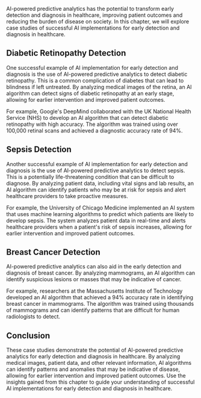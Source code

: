 

AI-powered predictive analytics has the potential to transform early detection and diagnosis in healthcare, improving patient outcomes and reducing the burden of disease on society. In this chapter, we will explore case studies of successful AI implementations for early detection and diagnosis in healthcare.

Diabetic Retinopathy Detection
------------------------------

One successful example of AI implementation for early detection and diagnosis is the use of AI-powered predictive analytics to detect diabetic retinopathy. This is a common complication of diabetes that can lead to blindness if left untreated. By analyzing medical images of the retina, an AI algorithm can detect signs of diabetic retinopathy at an early stage, allowing for earlier intervention and improved patient outcomes.

For example, Google's DeepMind collaborated with the UK National Health Service (NHS) to develop an AI algorithm that can detect diabetic retinopathy with high accuracy. The algorithm was trained using over 100,000 retinal scans and achieved a diagnostic accuracy rate of 94%.

Sepsis Detection
----------------

Another successful example of AI implementation for early detection and diagnosis is the use of AI-powered predictive analytics to detect sepsis. This is a potentially life-threatening condition that can be difficult to diagnose. By analyzing patient data, including vital signs and lab results, an AI algorithm can identify patients who may be at risk for sepsis and alert healthcare providers to take proactive measures.

For example, the University of Chicago Medicine implemented an AI system that uses machine learning algorithms to predict which patients are likely to develop sepsis. The system analyzes patient data in real-time and alerts healthcare providers when a patient's risk of sepsis increases, allowing for earlier intervention and improved patient outcomes.

Breast Cancer Detection
-----------------------

AI-powered predictive analytics can also aid in the early detection and diagnosis of breast cancer. By analyzing mammograms, an AI algorithm can identify suspicious lesions or masses that may be indicative of cancer.

For example, researchers at the Massachusetts Institute of Technology developed an AI algorithm that achieved a 94% accuracy rate in identifying breast cancer in mammograms. The algorithm was trained using thousands of mammograms and can identify patterns that are difficult for human radiologists to detect.

Conclusion
----------

These case studies demonstrate the potential of AI-powered predictive analytics for early detection and diagnosis in healthcare. By analyzing medical images, patient data, and other relevant information, AI algorithms can identify patterns and anomalies that may be indicative of disease, allowing for earlier intervention and improved patient outcomes. Use the insights gained from this chapter to guide your understanding of successful AI implementations for early detection and diagnosis in healthcare.
